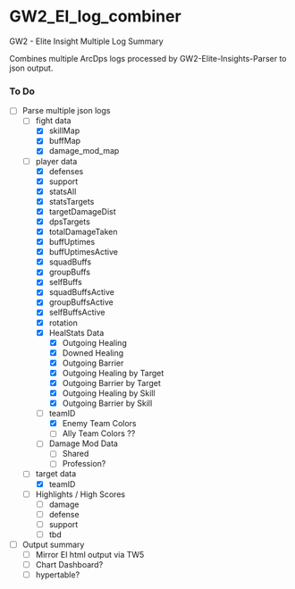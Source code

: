 # GW2_EI_log_combiner
GW2 - Elite Insight Multiple Log Summary

Combines multiple ArcDps logs processed by GW2-Elite-Insights-Parser to json output.

### To Do
- [ ] Parse multiple json logs
   - [ ] fight data
      - [x] skillMap
      - [x] buffMap
      - [x] damage_mod_map
   - [ ] player data
      - [x] defenses
      - [x] support
      - [x] statsAll
      - [x] statsTargets
      - [x] targetDamageDist
      - [x] dpsTargets
      - [x] totalDamageTaken
      - [x] buffUptimes
      - [x] buffUptimesActive
      - [x] squadBuffs
      - [x] groupBuffs
      - [x] selfBuffs
      - [x] squadBuffsActive
      - [x] groupBuffsActive
      - [x] selfBuffsActive
      - [X] rotation
      - [x] HealStats Data
         - [x] Outgoing Healing
         - [x] Downed Healing
         - [x] Outgoing Barrier
         - [x] Outgoing Healing by Target
         - [x] Outgoing Barrier by Target
         - [x] Outgoing Healing by Skill
         - [x] Outgoing Barrier by Skill
      - [ ] teamID
         - [x] Enemy Team Colors
         - [ ] Ally Team Colors ??
      - [ ] Damage Mod Data         
         - [ ] Shared
         - [ ] Profession?         
   - [ ] target data
      - [X] teamID
   - [ ] Highlights / High Scores
      - [ ] damage
      - [ ] defense
      - [ ] support
      - [ ] tbd

- [ ] Output summary
   - [ ] Mirror EI html output via TW5
   - [ ] Chart Dashboard?
   - [ ] hypertable?
